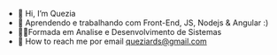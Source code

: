 
- 👋 Hi, I’m  Quezia
- 📔 Aprendendo e trabalhando com Front-End, JS, Nodejs & Angular :) 
- 👩‍🎓Formada em Analise e Desenvolvimento de Sistemas
- 📩 How to reach me  por email queziards@gmail.com

<!---
queziards/queziards is a ✨ special ✨ repository because its `README.md` (this file) appears on your GitHub profile.
You can click the Preview link to take a look at your changes.
--->
